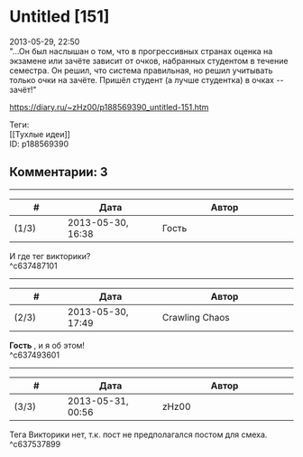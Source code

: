 Untitled [151]
==============

  
2013-05-29, 22:50  
 "...Он был наслышан о том, что в прогрессивных странах оценка на экзамене или зачёте зависит от очков, набранных студентом в течение семестра. Он решил, что система правильная, но решил учитывать только очки на зачёте. Пришёл студент (а лучше студентка) в очках -- зачёт!"   
  
<https://diary.ru/~zHz00/p188569390_untitled-151.htm>  
  
Теги:  
[[Тухлые идеи]]  
ID: p188569390  


Комментарии: 3
--------------

  


---



|         #         |              Дата              |                     Автор                     |           ID           |
| --- | --- | --- | --- |
| (1/3) | 2013-05-30, 16:38 | Гость | c637487101 |

  
 И где тег викторики?   
 ^c637487101

---



|         #         |              Дата              |                     Автор                     |           ID           |
| --- | --- | --- | --- |
| (2/3) | 2013-05-30, 17:49 | Crawling Chaos | c637493601 |

  
  **Гость**  , и я об этом!   
 ^c637493601

---



|         #         |              Дата              |                     Автор                     |           ID           |
| --- | --- | --- | --- |
| (3/3) | 2013-05-31, 00:56 | zHz00 | c637537899 |

  
 Тега Викторики нет, т.к. пост не предполагался постом для смеха.   
 ^c637537899
